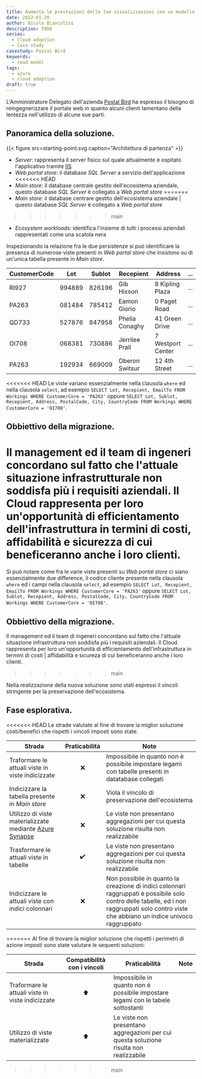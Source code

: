 ```yaml
---
title: Aumenta le prestazioni delle tue visualizzazioni con un modello di lettura.
date: 2022-01-20
author: Nicola Biancolini
description: TODO
series: 
  - Cloud adoption
  - Case study
casestudy: Postal Bird
keywords:
  - read model
tags: 
  - azure
  - cloud adoption
draft: true
---
```


L'Amministratore Delegato dell'azienda [Postal Bird](../../case-study/postalbird) ha espresso il bisogno di reingegnerizzare il portale web in quanto alcuni clienti lamentano della lentezza nell'utilizzo di alcune sue parti.

## Panoramica della soluzione.

{{< figure src=starting-point.svg  caption="Architettura di partenza" >}}

- _Server_: rappresenta il server fisico sul quale attualmente è ospitato l'applicativo tramite [IIS](https://www.iis.net/)
- _Web portal store_: il database _SQL Server_ a servizio dell'applicazione
<<<<<<< HEAD
- _Main store_: il database centrale gestito dell'ecosistema aziendale, questo database _SQL Server_ è collegato a _Web portal store_
=======
- _Main store_: il database centrare gestito dell'ecosistema aziendale |  questo database _SQL Server_ è collegato a _Web portal store_
>>>>>>> main
- _Ecosystem workloads_: identifica l'insieme di tutti i processi aziendali rappresentati come una scatola nera

Inspezionando la relazione fra le due persistenze si può identificare la presenza di numerose viste presenti in _Web portal store_ che insistono su di un'unica tabella presente in _Main store_.

| CustomerCode | Lot | Sublot | Recepient | Address | ... |
| --- | --- | --- | --- | --- | --- |
| RI927 | 994889 | 826196 | Gib Hixson | 8 Kipling Plaza | ... |
| PA263 | 081484 | 785412 | Eamon Giorio | 0 Paget Road | ... |
| QD733 | 527876 | 847958 | Phelia Conaghy | 41 Green Drive | ... |
| OI708 | 068381 | 730886 | Jerrilee Prall | 7 Westport Center | ... |
| PA263 | 192934 | 669009 | Oberon Switsur | 12 4th Street | ... |

<<<<<<< HEAD
Le viste variano essenzialmente nella clausola `where` ed nella clausola `select`, ad esempio `SELECT Lot, Recepient, EmailTo FROM Workings WHERE CustomerCore = 'PA263'` oppure `SELECT Lot, Sublot, Recepient, Address, PostalCode, City, CountryCode FROM Workings WHERE CustomerCore = 'OI708'`.

## Obbiettivo della migrazione.

Il management ed il team di ingeneri concordano sul fatto che l'attuale situazione infrastrutturale non soddisfa più i requisiti aziendali. Il Cloud rappresenta per loro un'opportunità di efficientamento dell'infrastruttura in termini di costi, affidabilità e sicurezza di cui beneficeranno anche i loro clienti.
=======
Si può notare come fra le varie viste presenti su _Web portal store_ ci siano essenzialmente due difference, il codice cliente presente nella clausola `where` ed i campi nella clausola `select`, ad esempio `SELECT Lot, Recepient, EmailTo FROM Workings WHERE CustomerCore = 'PA263'` oppure `SELECT Lot, Sublot, Recepient, Address, PostalCode, City, CountryCode FROM Workings WHERE CustomerCore = 'OI708'`.

## Obbiettivo della migrazione.

Il management ed il team di ingeneri concordano sul fatto che l'attuale situazione infrastruttura non soddisfa più i requisiti aziendali. Il Cloud rappresenta per loro un'opportunità di efficientamento dell'infrastruttura in termini di costi |  affidabilità e sicureza di cui beneficeranno anche i loro clienti.
>>>>>>> main

Nella realizzazione della nuova soluzione sono stati espressi il vincoli stringente per la preservazione dell'ecosistema.

## Fase esplorativa.

<<<<<<< HEAD
Le strade valutate al fine di trovare la miglior soluzione costi/benefici che rispetti i vincoli imposti sono state.

| Strada | Praticabilità | Note |
| --- | :-: | --- |
| Traformare le attuali viste in viste indicizzate | ❌ | Impossibile in quanto non è possibile impostare legami con tabelle presenti in datatabase collegati |
| Indicizzare la tabella presente in _Main store_ | ❌ | Viola il vincolo di preservazione dell'ecosistema |
| Utilizzo di viste materializzate mediante [Azure Synapse](https://docs.microsoft.com/azure/synapse-analytics) | ❌ | Le viste non presentano aggregazioni per cui questa soluzione risulta non realizzabile |
| Trasformare le attuali viste in tabelle | ✔️ | Le viste non presentano aggregazioni per cui questa soluzione risulta non realizzabile |
| Indicizzare le attuali viste con indici colonnari | ❌ | Non possibile in quanto la creazione di indici colonnari raggruppati è possibile solo contro delle tabelle, ed i non raggruppati solo contro viste che abbiano un indice univoco raggruppato |
=======
Al fine di trovare la miglior soluzione che rispetti i perimetri di azione imposti sono state valutare le sequenti soluzioni:

| Strada | Compatibilità con i vincoli | Praticabilità | Note |
| --- | :-: | --- | --- |
| Traformare le attuali viste in viste indicizzate | ⬆️ | Impossibile in quanto non è possibile impostare legami con le tabele sottostanti |  |
| Utilizzo di viste materializzate | ⬆️ | Le viste non presentano aggregazioni per cui questa soluzione risulta non realizzabile |  |
>>>>>>> main
